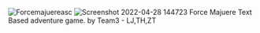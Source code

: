 ![Forcemajuereasc](https://user-images.githubusercontent.com/58896705/165836891-5f721fbf-7f8d-454e-ad41-e3256233bcd1.jpg)
![Screenshot 2022-04-28 144723](https://user-images.githubusercontent.com/58896705/165836966-605e0e44-dbf6-479b-bebc-b6ed029a8fe5.jpg)
Force Majuere
Text Based adventure game.
by Team3 - LJ,TH,ZT


